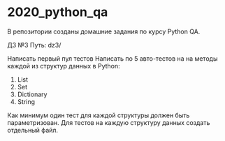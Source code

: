 # 2020_python_qa

В репозитории созданы домашние задания по курсу Python QA.

ДЗ №3
Путь: dz3/

Написать первый пул тестов
Написать по 5 авто-тестов на на методы каждой из структур данных в Python:
1) List
2) Set
3) Dictionary
4) String

Как минимум один тест для каждой структуры должен быть параметризован.
Для тестов на каждую структуру данных создать отдельный файл.
